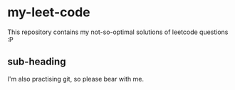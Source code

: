 # my-leet-code

This repository contains my not-so-optimal solutions of leetcode questions :P

## sub-heading
I'm also practising git, so please bear with me.

